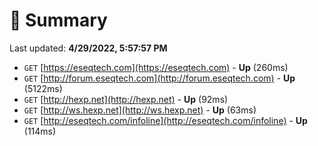 # 📖 Summary
Last updated: **4/29/2022, 5:57:57 PM**

- `GET` [https://eseqtech.com](https://eseqtech.com) - **Up** (260ms)
- `GET` [http://forum.eseqtech.com](http://forum.eseqtech.com) - **Up** (5122ms)
- `GET` [http://hexp.net](http://hexp.net) - **Up** (92ms)
- `GET` [http://ws.hexp.net](http://ws.hexp.net) - **Up** (63ms)
- `GET` [http://eseqtech.com/infoline](http://eseqtech.com/infoline) - **Up** (114ms)
